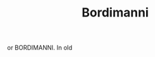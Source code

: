 ---
title: Bordimanni
letter: B
permalink: "/definitions/bld-bordimanni.html"
body: or BORDIMANNI. In old
published_at: '2018-07-07'
source: Black's Law Dictionary 2nd Ed (1910)
layout: post
---